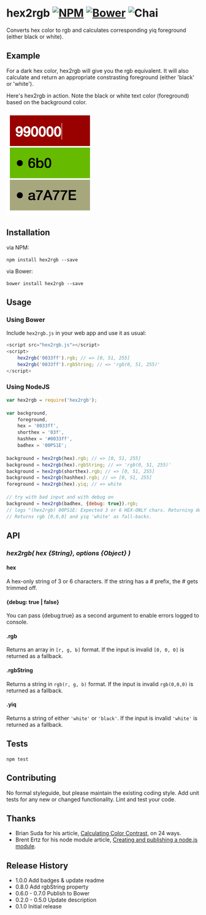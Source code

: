 hex2rgb [![NPM](https://img.shields.io/npm/v/hex2rgb.svg)](https://www.npmjs.com/package/hex2rgb) [![Bower](https://img.shields.io/bower/v/hex2rgb.svg)](https://github.com/glnster/hex2rgb) ![Chai](https://img.shields.io/badge/chai-passing-brightgreen.svg)
=======


Converts hex color to rgb and calculates corresponding yiq foreground (either black or white).


## Example

For a dark hex color, hex2rgb will give you the rgb equivalent. It will also calculate and return an appropriate constrasting foreground (either 'black' or 'white').

Here's hex2rgb in action. Note the black or white text color (foreground) based on the background color.

![example.png](example.png)

## Installation

via NPM:

`npm install hex2rgb --save`

via Bower:

`bower install hex2rgb --save`

## Usage

### Using Bower

Include `hex2rgb.js` in your web app and use it as usual:

```js
<script src="hex2rgb.js"></script>
<script>
	hex2rgb('0033ff').rgb; // => [0, 51, 255]
	hex2rgb('0033ff').rgbString; // => 'rgb(0, 51, 255)'
</script>
```

### Using NodeJS

```js
var hex2rgb = require('hex2rgb');

var background,
	foreground,
	hex = '0033ff',
	shorthex = '03f',
	hashhex = '#0033ff',
	badhex = '00PS1E';

background = hex2rgb(hex).rgb; // => [0, 51, 255]
background = hex2rgb(hex).rgbString; // => 'rgb(0, 51, 255)'
background = hex2rgb(shorthex).rgb; // => [0, 51, 255]
background = hex2rgb(hashhex).rgb; // => [0, 51, 255]
foreground = hex2rgb(hex).yiq; // => white

// try with bad input and with debug on
background = hex2rgb(badhex, {debug: true}).rgb;
// logs "(hex2rgb) 00PS1E: Expected 3 or 6 HEX-ONLY chars. Returning defaults."
// Returns rgb [0,0,0] and yiq 'white' as fall-backs.


```

## API

### *hex2rgb( hex {String}, options {Object} )*

#### hex
A hex-only string of 3 or 6 characters. If the string has a # prefix, the # gets trimmed off.

#### {debug: true | false}

You can pass {debug:true} as a second argument to enable errors logged to console.

#### .rgb
Returns an array in `[r, g, b]` format. If the input is invalid `[0, 0, 0]` is returned as a fallback.

#### .rgbString
Returns a string in `rgb(r, g, b)` format. If the input is invalid `rgb(0,0,0)` is returned as a fallback.

#### .yiq
Returns a string of either `'white'` or `'black'`. If the input is invalid `'white'` is returned as a fallback.

## Tests

`npm test`

## Contributing

No formal styleguide, but please maintain the existing coding style. Add unit tests for any new or changed functionality. Lint and test your code.

## Thanks
- Brian Suda for his article, [Calculating Color Contrast](http://24ways.org/2010/calculating-color-contrast/), on 24 ways.
- Brent Ertz for his node module article, [Creating and publishing a node.js module](https://quickleft.com/blog/creating-and-publishing-a-node-js-module/).


## Release History
- 1.0.0 Add badges & update readme
- 0.8.0 Add rgbString property
- 0.6.0 - 0.7.0 Publish to Bower
- 0.2.0 - 0.5.0 Update description
- 0.1.0 Initial release